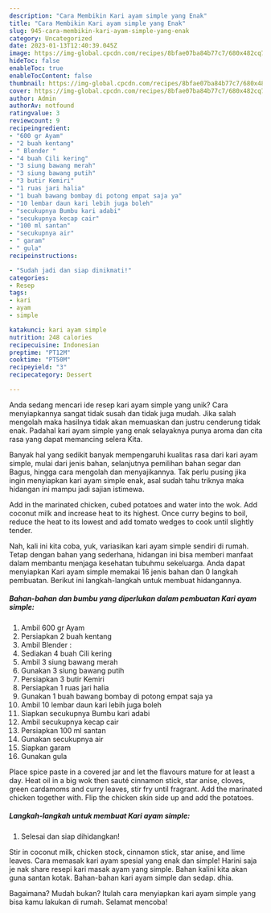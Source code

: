 ```yaml
---
description: "Cara Membikin Kari ayam simple yang Enak"
title: "Cara Membikin Kari ayam simple yang Enak"
slug: 945-cara-membikin-kari-ayam-simple-yang-enak
category: Uncategorized
date: 2023-01-13T12:40:39.045Z
image: https://img-global.cpcdn.com/recipes/8bfae07ba84b77c7/680x482cq70/kari-ayam-simple-foto-resep-utama.jpg
hideToc: false
enableToc: true
enableTocContent: false
thumbnail: https://img-global.cpcdn.com/recipes/8bfae07ba84b77c7/680x482cq70/kari-ayam-simple-foto-resep-utama.jpg
cover: https://img-global.cpcdn.com/recipes/8bfae07ba84b77c7/680x482cq70/kari-ayam-simple-foto-resep-utama.jpg
author: Admin
authorAv: notfound
ratingvalue: 3
reviewcount: 9
recipeingredient:
- "600 gr Ayam"
- "2 buah kentang"
- " Blender "
- "4 buah Cili kering"
- "3 siung bawang merah"
- "3 siung bawang putih"
- "3 butir Kemiri"
- "1 ruas jari halia"
- "1 buah bawang bombay di potong empat saja ya"
- "10 lembar daun kari lebih juga boleh"
- "secukupnya Bumbu kari adabi"
- "secukupnya kecap cair"
- "100 ml santan"
- "secukupnya air"
- " garam"
- " gula"
recipeinstructions:

- "Sudah jadi dan siap dinikmati!"
categories:
- Resep
tags:
- kari
- ayam
- simple

katakunci: kari ayam simple 
nutrition: 248 calories
recipecuisine: Indonesian
preptime: "PT12M"
cooktime: "PT50M"
recipeyield: "3"
recipecategory: Dessert

---
```





Anda sedang mencari ide resep kari ayam simple yang unik? Cara menyiapkannya sangat tidak susah dan tidak juga mudah. Jika salah mengolah maka hasilnya tidak akan memuaskan dan justru cenderung tidak enak. Padahal kari ayam simple yang enak selayaknya punya aroma dan cita rasa yang dapat memancing selera Kita.





Banyak hal yang sedikit banyak mempengaruhi kualitas rasa dari kari ayam simple, mulai dari jenis bahan, selanjutnya pemilihan bahan segar dan Bagus, hingga cara mengolah dan menyajikannya. Tak perlu pusing jika ingin menyiapkan kari ayam simple enak,      asal sudah tahu triknya maka hidangan ini mampu jadi sajian istimewa.














Add in the marinated chicken, cubed potatoes and water into the wok. Add coconut milk and increase heat to its highest. Once curry begins to boil, reduce the heat to its lowest and add tomato wedges to cook until slightly tender.






Nah, kali ini kita coba, yuk, variasikan kari ayam simple sendiri di rumah. Tetap dengan bahan yang sederhana, hidangan ini bisa memberi manfaat dalam membantu menjaga kesehatan tubuhmu sekeluarga. Anda dapat menyiapkan Kari ayam simple memakai 16 jenis bahan dan 0 langkah pembuatan. Berikut ini langkah-langkah untuk membuat hidangannya.

<!--inarticleads1-->

##### Bahan-bahan dan bumbu yang diperlukan dalam pembuatan Kari ayam simple:

1. Ambil 600 gr Ayam
1. Persiapkan 2 buah kentang
1. Ambil  Blender :
1. Sediakan 4 buah Cili kering
1. Ambil 3 siung bawang merah
1. Gunakan 3 siung bawang putih
1. Persiapkan 3 butir Kemiri
1. Persiapkan 1 ruas jari halia
1. Gunakan 1 buah bawang bombay di potong empat saja ya
1. Ambil 10 lembar daun kari lebih juga boleh
1. Siapkan secukupnya Bumbu kari adabi
1. Ambil secukupnya kecap cair
1. Persiapkan 100 ml santan
1. Gunakan secukupnya air
1. Siapkan  garam
1. Gunakan  gula


Place spice paste in a covered jar and let the flavours mature for at least a day. Heat oil in a big wok then sauté cinnamon stick, star anise, cloves, green cardamoms and curry leaves, stir fry until fragrant. Add the marinated chicken together with. Flip the chicken skin side up and add the potatoes. 

<!--inarticleads2-->

##### Langkah-langkah untuk membuat Kari ayam simple:


1. Selesai dan siap dihidangkan!

Stir in coconut milk, chicken stock, cinnamon stick, star anise, and lime leaves. Cara memasak kari ayam spesial yang enak dan simple! Harini saja je nak share resepi kari masak ayam yang simple. Bahan kalini kita akan guna santan kotak. Bahan-bahan kari ayam simple dan sedap. dhia. 

Bagaimana? Mudah bukan? Itulah cara menyiapkan kari ayam simple yang bisa kamu lakukan di rumah. Selamat mencoba!
